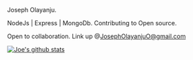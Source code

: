 Joseph Olayanju.

NodeJs | Express | MongoDb.
Contributing to Open source.

Open to collaboration. Link up @JosephOlayanjuO@gmail.com
 
[![Joe's github stats](https://github-readme-stats.vercel.app/api?username=olayanju-1234)](https://github.com/olayanju-1234/github-readme-stats)

<!---
Olayanju-1234/Olayanju-1234 is a ✨ special ✨ repository because its `README.md` (this file) appears on your GitHub profile.
You can click the Preview link to take a look at your changes.
--->
